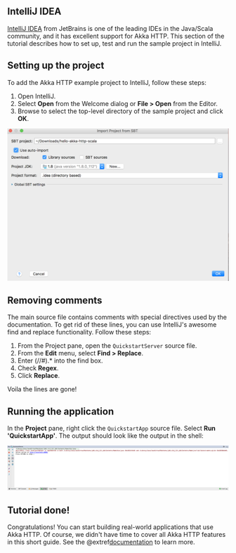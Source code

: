 IntelliJ IDEA
-------------

[IntelliJ IDEA](https://www.jetbrains.com/idea/) from JetBrains is one of the leading IDEs in the Java/Scala community, and it has excellent support for Akka HTTP. This section of the tutorial describes how to set up, test and run the sample project in IntelliJ.

## Setting up the project

To add the Akka HTTP example project to IntelliJ, follow these steps:

1. Open IntelliJ.
1. Select **Open** from the Welcome dialog or **File &gt; Open** from the Editor.
1. Browse to select the top-level directory of the sample project and click **OK**.

![Open Project](images/idea-open-project.png)

## Removing comments

The main source file contains comments with special directives used by the documentation. To get rid of these lines, you can use IntelliJ's awesome find and replace functionality. Follow these steps:

1. From the Project pane, open the `QuickstartServer` source file.
1. From the **Edit** menu, select **Find &gt; Replace**.
1. Enter (//#).* into the find box.
1. Check **Regex**.
1. Click **Replace**.

Voila the lines are gone!

## Running the application

In the **Project** pane, right click the `QuickstartApp` source file. Select **Run 'QuickstartApp'**. The output should look like the output in the shell:

![Running Project](images/idea-running-project.png)

## Tutorial done!

Congratulations! You can start building real-world applications that use Akka HTTP. Of course, we didn't have time to cover all Akka HTTP features in this short guide. See the @extref[documentation](akka.http:scala/http/index.html) to learn more.
